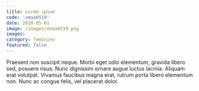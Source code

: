 ```yaml
---
title: Lorem ipsum
code: 'omaa0519'
date: 2020-05-01
image: /images/omaa0519.png
images:
category: feminino
featured: false
---
```


Praesent non suscipit neque. Morbi eget odio elementum, gravida libero sed, posuere risus. Nunc dignissim ornare augue luctus lacinia. Aliquam erat volutpat. Vivamus faucibus magna erat, rutrum porta libero elementum non. Nunc ac congue felis, vel placerat dolor.
